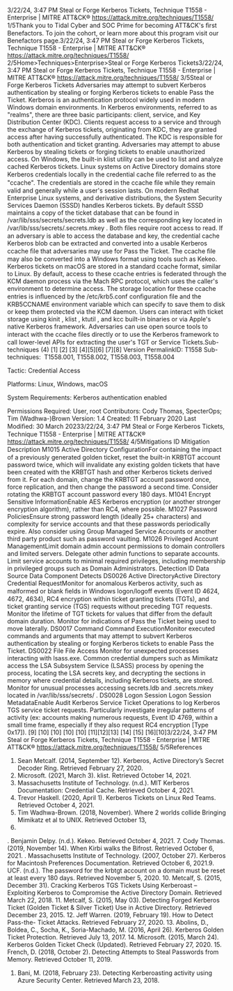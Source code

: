 3/22/24, 3:47 PM Steal or Forge Kerberos Tickets, Technique T1558 - Enterprise | MITRE ATT&CK®
https://attack.mitre.org/techniques/T1558/ 1/5Thank you to Tidal Cyber and SOC Prime for becoming ATT&CK's ﬁrst Benefactors. To join the cohort, or learn more about this program visit our
Benefactors page.3/22/24, 3:47 PM Steal or Forge Kerberos Tickets, Technique T1558 - Enterprise | MITRE ATT&CK®
https://attack.mitre.org/techniques/T1558/ 2/5Home>Techniques>Enterprise>Steal or Forge Kerberos Tickets3/22/24, 3:47 PM Steal or Forge Kerberos Tickets, Technique T1558 - Enterprise | MITRE ATT&CK®
https://attack.mitre.org/techniques/T1558/ 3/5Steal or Forge Kerberos Tickets
Adversaries may attempt to subvert Kerberos authentication by stealing or forging Kerberos tickets to enable Pass the Ticket. Kerberos is an
authentication protocol widely used in modern Windows domain environments. In Kerberos environments, referred to as "realms", there are
three basic participants: client, service, and Key Distribution Center (KDC). Clients request access to a service and through the exchange of
Kerberos tickets, originating from KDC, they are granted access after having successfully authenticated. The KDC is responsible for both
authentication and ticket granting. Adversaries may attempt to abuse Kerberos by stealing tickets or forging tickets to enable unauthorized
access.
On Windows, the built-in klist utility can be used to list and analyze cached Kerberos tickets.
Linux systems on Active Directory domains store Kerberos credentials locally in the credential cache ﬁle referred to as the "ccache". The
credentials are stored in the ccache ﬁle while they remain valid and generally while a user's session lasts. On modern Redhat Enterprise
Linux systems, and derivative distributions, the System Security Services Daemon (SSSD) handles Kerberos tickets. By default SSSD
maintains a copy of the ticket database that can be found in /var/lib/sss/secrets/secrets.ldb as well as the corresponding key
located in /var/lib/sss/secrets/.secrets.mkey . Both ﬁles require root access to read. If an adversary is able to access the database
and key, the credential cache Kerberos blob can be extracted and converted into a usable Kerberos ccache ﬁle that adversaries may use for
Pass the Ticket. The ccache ﬁle may also be converted into a Windows format using tools such as Kekeo.
Kerberos tickets on macOS are stored in a standard ccache format, similar to Linux. By default, access to these ccache entries is federated
through the KCM daemon process via the Mach RPC protocol, which uses the caller's environment to determine access. The storage location
for these ccache entries is inﬂuenced by the /etc/krb5.conf conﬁguration ﬁle and the KRB5CCNAME environment variable which can
specify to save them to disk or keep them protected via the KCM daemon. Users can interact with ticket storage using kinit , klist ,
ktutil , and kcc built-in binaries or via Apple's native Kerberos framework. Adversaries can use open source tools to interact with the
ccache ﬁles directly or to use the Kerberos framework to call lower-level APIs for extracting the user's TGT or Service Tickets.Sub-techniques (4)
[1]
[2]
[3]
[4][5][6]
[7][8]
Version PermalinkID: T1558
Sub-techniques:  T1558.001, T1558.002, T1558.003, T1558.004

Tactic: Credential Access

Platforms: Linux, Windows, macOS

System Requirements: Kerberos authentication enabled

Permissions Required: User, root
Contributors: Cody Thomas, SpecterOps; Tim (Wadhwa-)Brown
Version: 1.4
Created: 11 February 2020
Last Modiﬁed: 30 March 20233/22/24, 3:47 PM Steal or Forge Kerberos Tickets, Technique T1558 - Enterprise | MITRE ATT&CK®
https://attack.mitre.org/techniques/T1558/ 4/5Mitigations
ID Mitigation Description
M1015 Active Directory
ConﬁgurationFor containing the impact of a previously generated golden ticket, reset the built-in KRBTGT account
password twice, which will invalidate any existing golden tickets that have been created with the
KRBTGT hash and other Kerberos tickets derived from it. For each domain, change the KRBTGT account
password once, force replication, and then change the password a second time. Consider rotating the
KRBTGT account password every 180 days.
M1041 Encrypt Sensitive
InformationEnable AES Kerberos encryption (or another stronger encryption algorithm), rather than RC4, where
possible.
M1027 Password
PoliciesEnsure strong password length (ideally 25+ characters) and complexity for service accounts and that
these passwords periodically expire. Also consider using Group Managed Service Accounts or another
third party product such as password vaulting.
M1026 Privileged
Account
ManagementLimit domain admin account permissions to domain controllers and limited servers. Delegate other
admin functions to separate accounts.
Limit service accounts to minimal required privileges, including membership in privileged groups such as
Domain Administrators.
Detection
ID Data Source Data Component Detects
DS0026 Active DirectoryActive Directory
Credential
RequestMonitor for anomalous Kerberos activity, such as malformed or blank ﬁelds in
Windows logon/logoff events (Event ID 4624, 4672, 4634), RC4 encryption within
ticket granting tickets (TGTs), and ticket granting service (TGS) requests without
preceding TGT requests. Monitor the lifetime of TGT tickets for values that
differ from the default domain duration. Monitor for indications of Pass the Ticket
being used to move laterally.
DS0017 Command Command
ExecutionMonitor executed commands and arguments that may attempt to subvert Kerberos
authentication by stealing or forging Kerberos tickets to enable Pass the Ticket.
DS0022 File File Access Monitor for unexpected processes interacting with lsass.exe. Common credential
dumpers such as Mimikatz access the LSA Subsystem Service (LSASS) process by
opening the process, locating the LSA secrets key, and decrypting the sections in
memory where credential details, including Kerberos tickets, are stored. Monitor for
unusual processes accessing secrets.ldb and .secrets.mkey located in
/var/lib/sss/secrets/ .
DS0028 Logon Session Logon Session
MetadataEnable Audit Kerberos Service Ticket Operations to log Kerberos TGS service ticket
requests. Particularly investigate irregular patterns of activity (ex: accounts making
numerous requests, Event ID 4769, within a small time frame, especially if they also
request RC4 encryption [Type 0x17]). [9]
[10]
[10]
[10]
[10]
[11][12][13]
[14]
[15]
[16][10]3/22/24, 3:47 PM Steal or Forge Kerberos Tickets, Technique T1558 - Enterprise | MITRE ATT&CK®
https://attack.mitre.org/techniques/T1558/ 5/5References
1. Sean Metcalf. (2014, September 12). Kerberos, Active
Directory’s Secret Decoder Ring. Retrieved February 27, 2020.
2. Microsoft. (2021, March 3). klist. Retrieved October 14, 2021.
3. Massachusetts Institute of Technology. (n.d.). MIT Kerberos
Documentation: Credential Cache. Retrieved October 4, 2021.
4. Trevor Haskell. (2020, April 1). Kerberos Tickets on Linux Red
Teams. Retrieved October 4, 2021.
5. Tim Wadhwa-Brown. (2018, November). Where 2 worlds
collide Bringing Mimikatz et al to UNIX. Retrieved October 13,
2021.
. Benjamin Delpy. (n.d.). Kekeo. Retrieved October 4, 2021.
7. Cody Thomas. (2019, November 14). When Kirbi walks the
Bifrost. Retrieved October 6, 2021.
. Massachusetts Institute of Technology. (2007, October 27).
Kerberos for Macintosh Preferences Documentation. Retrieved
October 6, 2021.9. UCF. (n.d.). The password for the krbtgt account on a domain
must be reset at least every 180 days. Retrieved November 5,
2020.
10. Metcalf, S. (2015, December 31). Cracking Kerberos TGS
Tickets Using Kerberoast – Exploiting Kerberos to
Compromise the Active Directory Domain. Retrieved March 22,
2018.
11. Metcalf, S. (2015, May 03). Detecting Forged Kerberos Ticket
(Golden Ticket & Silver Ticket) Use in Active Directory.
Retrieved December 23, 2015.
12. Jeff Warren. (2019, February 19). How to Detect Pass-the-
Ticket Attacks. Retrieved February 27, 2020.
13. Abolins, D., Boldea, C., Socha, K., Soria-Machado, M. (2016,
April 26). Kerberos Golden Ticket Protection. Retrieved July 13,
2017.
14. Microsoft. (2015, March 24). Kerberos Golden Ticket Check
(Updated). Retrieved February 27, 2020.
15. French, D. (2018, October 2). Detecting Attempts to Steal
Passwords from Memory. Retrieved October 11, 2019.
1. Bani, M. (2018, February 23). Detecting Kerberoasting activity
using Azure Security Center. Retrieved March 23, 2018.